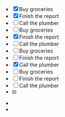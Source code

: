 - [x] Buy groceries
- [x] Finish the report
- [ ] Call the plumber
- [ ] Buy groceries
- [x] Finish the report
- [ ] Call the plumber
- [ ] Buy groceries
- [ ] Finish the report
- [x] Call the plumber
- [ ] Buy groceries
- [ ] Finish the report
- [ ] Call the plumber
- [X]


- 
- 

